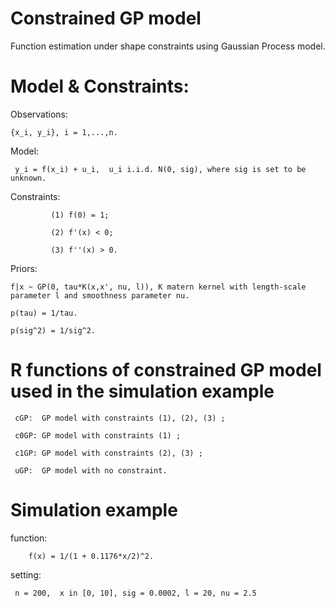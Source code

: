 # Constrained GP model
Function estimation under shape constraints using Gaussian Process model.
# Model & Constraints:

Observations: 
    
    {x_i, y_i}, i = 1,...,n.

Model: 

     y_i = f(x_i) + u_i,  u_i i.i.d. N(0, sig), where sig is set to be unknown.

Constraints: 

             (1) f(0) = 1;

             (2) f'(x) < 0;
             
             (3) f''(x) > 0.
             
Priors: 

    f|x ~ GP(0, tau*K(x,x', nu, l)), K matern kernel with length-scale parameter l and smoothness parameter nu.

    p(tau) = 1/tau.
   
    p(sig^2) = 1/sig^2.
   
   
# R functions of constrained GP model used in the simulation example 

     cGP:  GP model with constraints (1), (2), (3) ;
     
     c0GP: GP model with constraints (1) ;
     
     c1GP: GP model with constraints (2), (3) ;
     
     uGP:  GP model with no constraint.
     

# Simulation example

function: 
         
        f(x) = 1/(1 + 0.1176*x/2)^2. 

setting: 

     n = 200,  x in [0, 10], sig = 0.0002, l = 20, nu = 2.5 
        


